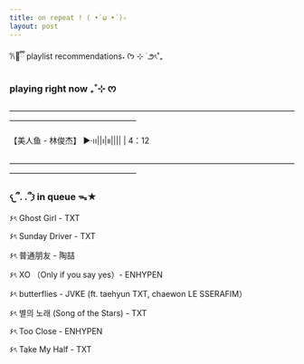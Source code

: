 ```yaml
---
title: on repeat ! ( •̀ ω •́ )✧
layout: post
---
```


𐙚🧸ྀི playlist recommendations˖ ᡣ𐭩 ⊹ ࣪  ౨ৎ˚₊




### playing right now ₊˚⊹ ᰔ
————————————————————————————————————————————————————

【美人鱼 - 林俊杰】
▶︎·၊၊||၊|။|||| | 4：12

————————————————————————————————————————————————————

### 𐔌՞. .՞𐦯 in queue ᯓ★

۶ৎ Ghost Girl - TXT

۶ৎ Sunday Driver - TXT

۶ৎ 普通朋友 - 陶喆

۶ৎ XO （Only if you say yes）- ENHYPEN

۶ৎ butterflies - JVKE (ft. taehyun TXT, chaewon LE SSERAFIM）

۶ৎ 별의 노래 (Song of the Stars) - TXT

۶ৎ Too Close - ENHYPEN

۶ৎ Take My Half - TXT





